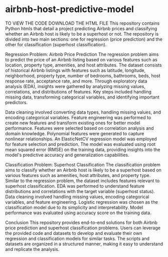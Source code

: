 # airbnb-host-predictive-model
TO VIEW THE CODE DOWNLOAD THE HTML FILE
This repository contains Python htmls that detail a project predicting Airbnb prices and classifying whether an Airbnb host is likely to be a superhost or not. The repository is divided into two main sections: one for regression (price prediction) and the other for classification (superhost classification).

Regression Problem: Airbnb Price Prediction
The regression problem aims to predict the price of an Airbnb listing based on various features such as location, property type, amenities, and host attributes. The dataset consists of historical Airbnb listings with features such as latitude, longitude, neighborhood, property type, number of bedrooms, bathrooms, beds, host response rate, acceptance rate, and more. Through exploratory data analysis (EDA), insights were gathered by analyzing missing values, correlations, and distributions of features. Key steps included handling missing data, transforming categorical variables, and identifying important predictors.

Data cleaning involved converting data types, handling missing values, and encoding categorical variables. Feature engineering was performed to create new features and transform existing ones for better model performance. Features were selected based on correlation analysis and domain knowledge. Polynomial features were generated to capture nonlinear relationships. An ElasticNetCV regression model was employed for feature selection and prediction. The model was evaluated using root mean squared error (RMSE) on the training data, providing insights into the model's predictive accuracy and generalization capabilities.

Classification Problem: Superhost Classification
The classification problem aims to classify whether an Airbnb host is likely to be a superhost based on various features such as amenities, host attributes, and property type. Similar to the regression problem, the dataset includes features relevant to superhost classification. EDA was performed to understand feature distributions and correlations with the target variable (superhost status). Data cleaning involved handling missing values, encoding categorical variables, and feature engineering. Logistic regression was chosen as the classification model due to its simplicity and interpretability. Model performance was evaluated using accuracy score on the training data.

Conclusion
This repository provides end-to-end solutions for both Airbnb price prediction and superhost classification problems. Users can leverage the provided code and datasets to develop and evaluate their own regression and classification models for similar tasks. The scripts and datasets are organized in a structured manner, making it easy to understand and replicate the analysis.
